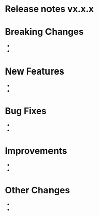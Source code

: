 # Release notes vx.x.x


# Breaking Changes
- 
- 

# New Features
-
-

# Bug Fixes
-
-

# Improvements
-
-

# Other Changes
-
-